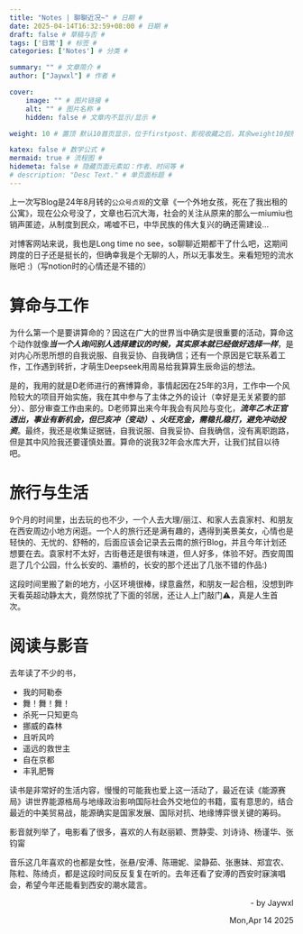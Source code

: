 ```yaml
---
title: "Notes | 聊聊近况~" # 日期 #
date: 2025-04-14T16:32:59+08:00 # 日期 #
draft: false # 草稿与否 #
tags: ['日常'] # 标签 #
categories: ['Notes'] # 分类 #

summary: "" # 文章简介 #
author: ["Jaywxl"] # 作者 #

cover:
    image: "" # 图片链接 #
    alt: "" # 图片名称 #
    hidden: false # 文章内不显示/显示 #

weight: 10 # 置顶 默认10首页显示，位于firstpost、影视收藏之后，其余weight10按照时间顺序排布#

katex: false # 数学公式 #
mermaid: true # 流程图 #
hidemeta: false # 隐藏页面元素如：作者、时间等 #
# description: "Desc Text." # 单页面标题 #
---
```


上一次写Blog是24年8月转的`公众号贞观`的文章《一个外地女孩，死在了我出租的公寓》，现在公众号没了，文章也石沉大海，社会的关注从原来的那么一miumiu也销声匿迹，从制度到民众，唏嘘不已，中华民族的伟大复兴的确还需建设…

对博客网站来说，我也是Long time no see，so聊聊近期都干了什么吧，这期间跨度的日子还是挺长的，但确幸我是个无聊的人，所以无事发生。来看短短的流水账吧 :)（写notion时的心情还是不错的）

# 算命与工作

为什么第一个是要讲算命的？因这在广大的世界当中确实是很重要的活动，算命这个动作就像***当一个人询问别人选择建议的时候，其实原本就已经做好选择一样***，是对内心所思所想的自我说服、自我妥协、自我确信；还有一个原因是它联系着工作，工作遇到转折，才萌生Deepseek用周易给我算算生辰命运的想法。

是的，我用的就是D老师进行的赛博算命，事情起因在25年的3月，工作中一个风险较大的项目开始实施，我在其中参与了主体之外的设计（幸好是无关紧要的部分）、部分审查工作由来的。D老师算出来今年我会有风险与变化，***流年乙木正官透出，事业有新机会，但巳亥冲（变动）、火旺克金，需稳扎稳打，避免冲动投资***。最终，我还是收集证据链，自我说服、自我妥协、自我确信，没有离职跑路，但是其中风险我还要谨慎处置。算命的说我32年会水库大开，让我们拭目以待吧。

# 旅行与生活

9个月的时间里，出去玩的也不少，一个人去大理/丽江、和家人去袁家村、和朋友在西安周边小地方闲逛。一个人的旅行还是满有趣的，遇得到美景美女，心情也是轻快的、无忧的、舒畅的，后面应该会记录去云南的旅行Blog，并且今年计划还想要在去。袁家村不太好，古街巷还是很有味道，但人好多，体验不好。西安周围逛了几个公园，什么长安的、灞桥的，长安的那个还出了几张不错的作品:)

这段时间里搬了新的地方，小区环境很棒，绿意盎然，和朋友一起合租，没想到昨天看英超动静太大，竟然惊扰了下面的邻居，还让人上门敲门⚠️，真是人生首次。

# 阅读与影音

去年读了不少的书，

- 我的阿勒泰
- 舞！舞！舞！
- 杀死一只知更鸟
- 挪威的森林
- 且听风吟
- 遥远的救世主
- 自在京都
- 丰乳肥臀

读书是非常好的生活内容，慢慢的可能我也爱上这一活动了，最近在读《能源赛局》讲世界能源格局与地缘政治影响国际社会外交地位的书籍，蛮有意思的，结合最近的中美贸易战，能源确实是国家发展、国际对抗、地缘博弈很关键的筹码。

影音就列举了，电影看了很多，喜欢的人有赵丽颖、贾静雯、刘诗诗、杨谨华、张钧甯

音乐这几年喜欢的也都是女性，张悬/安溥、陈珊妮、梁静茹、张惠妹、郑宜农、陈粒、陈绮贞，都是这段时间反反复复在听的。去年还看了安溥的西安时寐演唱会，希望今年还能看到西安的潮水箴言。

<p align="right" > - by Jaywxl</p>
<p align="right" > Mon,Apr 14 2025 </p>
